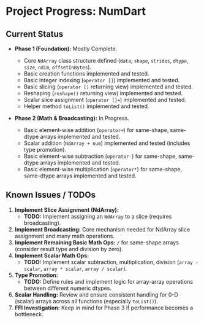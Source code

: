 # Project Progress: NumDart

## Current Status

- **Phase 1 (Foundation):** Mostly Complete.
  - Core `NdArray` class structure defined (`data`, `shape`, `strides`, `dtype`,
    `size`, `ndim`, `offsetInBytes`).
  - Basic creation functions implemented and tested.
  - Basic integer indexing (`operator []`) implemented and tested.
  - Basic slicing (`operator []` returning view) implemented and tested.
  - Reshaping (`reshape()` returning view) implemented and tested.
  - Scalar slice assignment (`operator []=`) implemented and tested.
  - Helper method `toList()` implemented and tested.

- **Phase 2 (Math & Broadcasting):** In Progress.
  - Basic element-wise addition (`operator+`) for same-shape, same-dtype arrays
    implemented and tested.
  - Scalar addition (`NdArray + num`) implemented and tested (includes type
    promotion).
  - Basic element-wise subtraction (`operator-`) for same-shape, same-dtype
    arrays implemented and tested.
  - Basic element-wise multiplication (`operator*`) for same-shape, same-dtype
    arrays implemented and tested.

## Known Issues / TODOs

1. **Implement Slice Assignment (NdArray):**
   - **TODO:** Implement assigning an `NdArray` to a slice (requires
     broadcasting).
2. **Implement Broadcasting:** Core mechanism needed for NdArray slice
   assignment and many math operations.
3. **Implement Remaining Basic Math Ops:** `/` for same-shape arrays (consider
   result type and division by zero).
4. **Implement Scalar Math Ops:**
   - **TODO:** Implement scalar subtraction, multiplication, division
     (`array - scalar`, `array * scalar`, `array / scalar`).
5. **Type Promotion:**
   - **TODO:** Define rules and implement logic for array-array operations
     between different numeric dtypes.
6. **Scalar Handling:** Review and ensure consistent handling for 0-D (scalar)
   arrays across all functions (especially `toList()`).
7. **FFI Investigation:** Keep in mind for Phase 3 if performance becomes a
   bottleneck.
